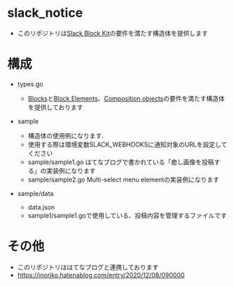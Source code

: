 # slack_notice
- このリポジトリは[Slack Block Kit](https://api.slack.com/block-kit)の要件を満たす構造体を提供します

# 構成
- types.go
  - [Blocks](https://api.slack.com/reference/block-kit/blocks)と[Block Elements](https://api.slack.com/reference/block-kit/block-elements)、[Composition objects](https://api.slack.com/reference/block-kit/composition-objects)の要件を満たす構造体を提供しております

- sample
  - 構造体の使用例になります.
  - 使用する際は環境変数SLACK_WEBHOOKSに通知対象のURLを設定してください
  - sample/sample1.go はてなブログで書かれている「癒し画像を投稿する」の実装例になります
  - sample/sample2.go Multi-select menu elementの実装例になります

- sample/data
  - data.json
  - sample1/sample1.goで使用している、投稿内容を管理するファイルです

# その他
- このリポジトリははてなブログと連携しております
- https://inoriko.hatenablog.com/entry/2020/12/08/090000
